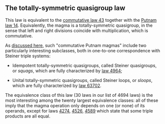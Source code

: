 ## The totally-symmetric quasigroup law

This law is equivalent to the [commutative law 43](https://teorth.github.io/equational_theories/implications/?43) together with the [Putnam law 14](https://teorth.github.io/equational_theories/implications/?14).  Equivalently, the magma is a totally-symmetric quasigroup, in the sense that left and right divisions coincide with multiplication, which is commutative.

As [discussed here](https://leanprover.zulipchat.com/#narrow/channel/458659-Equational/topic/Simple.20and.20.28sub.29directly.20irreducible.20spectrum/near/494707714), such "commutative Putnam magmas" include two particularly interesting subclasses, both in one-to-one correspondence with Steiner triple systems:

- Idempotent totally-symmetric quasigroups, called Steiner quasigroups, or *squags*, which are fully characterized by [law 4964](https://teorth.github.io/equational_theories/implications/?4964);

- Unital totally-symmetric quasigroups, called Steiner loops, or *sloops*, which are fully characterized by [law 63702](https://teorth.github.io/equational_theories/implications/?63702).

The equivalence class of this law (30 laws in our list of 4694 laws) is the most interesting among the twenty largest equivalence classes: all of these imply that the magma operation only depends on one (or none) of its operands, except for laws [4274](https://teorth.github.io/equational_theories/implications/?4274), [4526](https://teorth.github.io/equational_theories/implications/?4526), [4589](https://teorth.github.io/equational_theories/implications/?4589) which state that some triple products are all equal.

